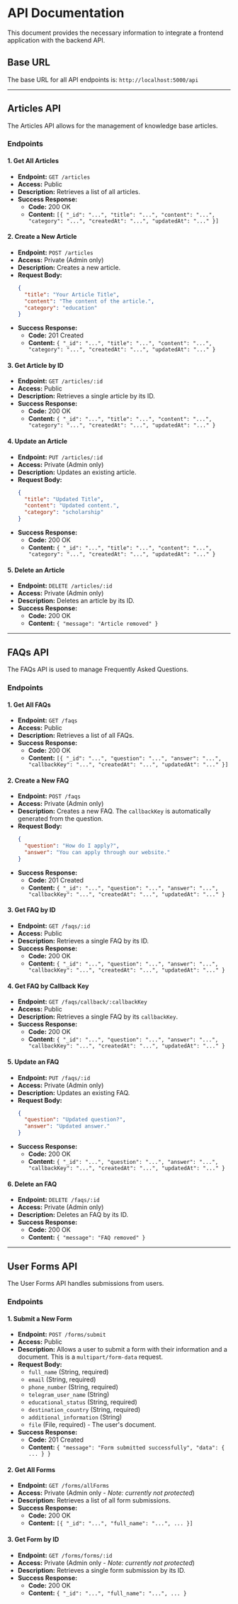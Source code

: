 # API Documentation

This document provides the necessary information to integrate a frontend application with the backend API.

## Base URL

The base URL for all API endpoints is: `http://localhost:5000/api`

---

## Articles API

The Articles API allows for the management of knowledge base articles.

### Endpoints

#### 1. Get All Articles

- **Endpoint:** `GET /articles`
- **Access:** Public
- **Description:** Retrieves a list of all articles.
- **Success Response:**
  - **Code:** 200 OK
  - **Content:** `[{ "_id": "...", "title": "...", "content": "...", "category": "...", "createdAt": "...", "updatedAt": "..." }]`

#### 2. Create a New Article

- **Endpoint:** `POST /articles`
- **Access:** Private (Admin only)
- **Description:** Creates a new article.
- **Request Body:**
  ```json
  {
    "title": "Your Article Title",
    "content": "The content of the article.",
    "category": "education"
  }
  ```
- **Success Response:**
  - **Code:** 201 Created
  - **Content:** `{ "_id": "...", "title": "...", "content": "...", "category": "...", "createdAt": "...", "updatedAt": "..." }`

#### 3. Get Article by ID

- **Endpoint:** `GET /articles/:id`
- **Access:** Public
- **Description:** Retrieves a single article by its ID.
- **Success Response:**
  - **Code:** 200 OK
  - **Content:** `{ "_id": "...", "title": "...", "content": "...", "category": "...", "createdAt": "...", "updatedAt": "..." }`

#### 4. Update an Article

- **Endpoint:** `PUT /articles/:id`
- **Access:** Private (Admin only)
- **Description:** Updates an existing article.
- **Request Body:**
  ```json
  {
    "title": "Updated Title",
    "content": "Updated content.",
    "category": "scholarship"
  }
  ```
- **Success Response:**
  - **Code:** 200 OK
  - **Content:** `{ "_id": "...", "title": "...", "content": "...", "category": "...", "createdAt": "...", "updatedAt": "..." }`

#### 5. Delete an Article

- **Endpoint:** `DELETE /articles/:id`
- **Access:** Private (Admin only)
- **Description:** Deletes an article by its ID.
- **Success Response:**
  - **Code:** 200 OK
  - **Content:** `{ "message": "Article removed" }`

---

## FAQs API

The FAQs API is used to manage Frequently Asked Questions.

### Endpoints

#### 1. Get All FAQs

- **Endpoint:** `GET /faqs`
- **Access:** Public
- **Description:** Retrieves a list of all FAQs.
- **Success Response:**
  - **Code:** 200 OK
  - **Content:** `[{ "_id": "...", "question": "...", "answer": "...", "callbackKey": "...", "createdAt": "...", "updatedAt": "..." }]`

#### 2. Create a New FAQ

- **Endpoint:** `POST /faqs`
- **Access:** Private (Admin only)
- **Description:** Creates a new FAQ. The `callbackKey` is automatically generated from the question.
- **Request Body:**
  ```json
  {
    "question": "How do I apply?",
    "answer": "You can apply through our website."
  }
  ```
- **Success Response:**
  - **Code:** 201 Created
  - **Content:** `{ "_id": "...", "question": "...", "answer": "...", "callbackKey": "...", "createdAt": "...", "updatedAt": "..." }`

#### 3. Get FAQ by ID

- **Endpoint:** `GET /faqs/:id`
- **Access:** Public
- **Description:** Retrieves a single FAQ by its ID.
- **Success Response:**
  - **Code:** 200 OK
  - **Content:** `{ "_id": "...", "question": "...", "answer": "...", "callbackKey": "...", "createdAt": "...", "updatedAt": "..." }`

#### 4. Get FAQ by Callback Key

- **Endpoint:** `GET /faqs/callback/:callbackKey`
- **Access:** Public
- **Description:** Retrieves a single FAQ by its `callbackKey`.
- **Success Response:**
  - **Code:** 200 OK
  - **Content:** `{ "_id": "...", "question": "...", "answer": "...", "callbackKey": "...", "createdAt": "...", "updatedAt": "..." }`

#### 5. Update an FAQ

- **Endpoint:** `PUT /faqs/:id`
- **Access:** Private (Admin only)
- **Description:** Updates an existing FAQ.
- **Request Body:**
  ```json
  {
    "question": "Updated question?",
    "answer": "Updated answer."
  }
  ```
- **Success Response:**
  - **Code:** 200 OK
  - **Content:** `{ "_id": "...", "question": "...", "answer": "...", "callbackKey": "...", "createdAt": "...", "updatedAt": "..." }`

#### 6. Delete an FAQ

- **Endpoint:** `DELETE /faqs/:id`
- **Access:** Private (Admin only)
- **Description:** Deletes an FAQ by its ID.
- **Success Response:**
  - **Code:** 200 OK
  - **Content:** `{ "message": "FAQ removed" }`

---

## User Forms API

The User Forms API handles submissions from users.

### Endpoints

#### 1. Submit a New Form

- **Endpoint:** `POST /forms/submit`
- **Access:** Public
- **Description:** Allows a user to submit a form with their information and a document. This is a `multipart/form-data` request.
- **Request Body:**
  - `full_name` (String, required)
  - `email` (String, required)
  - `phone_number` (String, required)
  - `telegram_user_name` (String)
  - `educational_status` (String, required)
  - `destination_country` (String, required)
  - `additional_information` (String)
  - `file` (File, required) - The user's document.
- **Success Response:**
  - **Code:** 201 Created
  - **Content:** `{ "message": "Form submitted successfully", "data": { ... } }`

#### 2. Get All Forms

- **Endpoint:** `GET /forms/allForms`
- **Access:** Private (Admin only - *Note: currently not protected*)
- **Description:** Retrieves a list of all form submissions.
- **Success Response:**
  - **Code:** 200 OK
  - **Content:** `[{ "_id": "...", "full_name": "...", ... }]`

#### 3. Get Form by ID

- **Endpoint:** `GET /forms/forms/:id`
- **Access:** Private (Admin only - *Note: currently not protected*)
- **Description:** Retrieves a single form submission by its ID.
- **Success Response:**
  - **Code:** 200 OK
  - **Content:** `{ "_id": "...", "full_name": "...", ... }`
